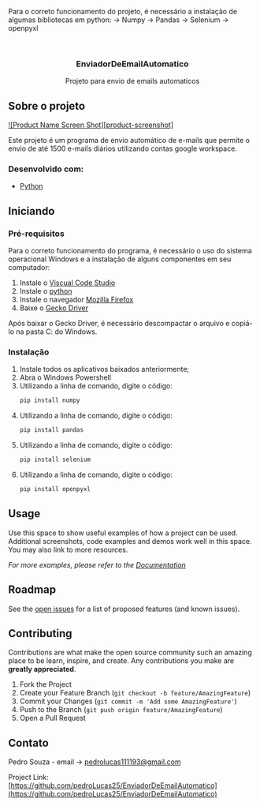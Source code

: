
Para o correto funcionamento do projeto, é necessário a instalação de algumas bibliotecas em python:
-> Numpy
-> Pandas
-> Selenium
-> openpyxl

<!--
*** Thanks for checking out the Best-README-Template. If you have a suggestion
*** that would make this better, please fork the repo and create a pull request
*** or simply open an issue with the tag "enhancement".
*** Thanks again! Now go create something AMAZING! :D
***
***
***
*** To avoid retyping too much info. Do a search and replace for the following:
*** github_username, repo_name, twitter_handle, email, project_title, project_description
-->

<!-- PROJECT LOGO -->
<br />
<p align="center">
  <a href="https://github.com/pedroLucas25/EnviadorDeEmailAutomatico">
  </a>

  <h3 align="center">EnviadorDeEmailAutomatico</h3>

  <p align="center">
    Projeto para envio de emails automaticos
</p>


<!-- ABOUT THE PROJECT -->
## Sobre o projeto

[![Product Name Screen Shot][product-screenshot]](https://example.com)

Este projeto é um programa de envio automático de e-mails que permite o envio de até 1500 e-mails diários utilizando contas google workspace.


### Desenvolvido com:

* [Python](https://www.python.org/)


<!-- GETTING STARTED -->
## Iniciando

### Pré-requisitos

Para o correto funcionamento do programa, é necessário o uso do sistema operacional Windows e a instalação de alguns componentes em seu computador:

1. Instale o [Viscual Code Studio](https://code.visualstudio.com/)
2. Instale o [python](https://www.python.org/)
3. Instale o navegador [Mozilla Firefox](https://www.mozilla.org/pt-BR/firefox/new/)
4. Baixe o [Gecko Driver](https://github.com/mozilla/geckodriver/releases)

Após baixar o Gecko Driver, é necessário descompactar o arquivo e copiá-lo na pasta C: do Windows.


### Instalação

1. Instale todos os aplicativos baixados anteriormente;
2. Abra o Windows Powershell
3. Utilizando a linha de comando, digite o código:
   ```sh
   pip install numpy
   ```
4. Utilizando a linha de comando, digite o código:
   ```sh
   pip install pandas
   ```
5. Utilizando a linha de comando, digite o código:
   ```sh
   pip install selenium
   ```
6. Utilizando a linha de comando, digite o código:
   ```sh
   pip install openpyxl
   ```


<!-- USAGE EXAMPLES -->
## Usage

Use this space to show useful examples of how a project can be used. Additional screenshots, code examples and demos work well in this space. You may also link to more resources.

_For more examples, please refer to the [Documentation](https://example.com)_



<!-- ROADMAP -->
## Roadmap

See the [open issues](https://github.com/github_username/repo_name/issues) for a list of proposed features (and known issues).



<!-- CONTRIBUTING -->
## Contributing

Contributions are what make the open source community such an amazing place to be learn, inspire, and create. Any contributions you make are **greatly appreciated**.

1. Fork the Project
2. Create your Feature Branch (`git checkout -b feature/AmazingFeature`)
3. Commit your Changes (`git commit -m 'Add some AmazingFeature'`)
4. Push to the Branch (`git push origin feature/AmazingFeature`)
5. Open a Pull Request


<!-- CONTACT -->
## Contato

Pedro Souza - email -> pedrolucas111193@gmail.com

Project Link: [https://github.com/pedroLucas25/EnviadorDeEmailAutomatico](https://github.com/pedroLucas25/EnviadorDeEmailAutomatico)



